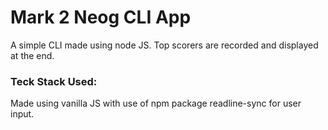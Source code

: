 # Mark 2 Neog CLI App

A simple CLI made using node JS. Top scorers are recorded and displayed at the end. 

### Teck Stack Used:
Made using vanilla JS with use of npm package readline-sync for user input.
